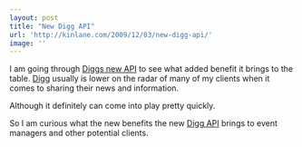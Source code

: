 ```yaml
---
layout: post
title: "New Digg API"
url: 'http://kinlane.com/2009/12/03/new-digg-api/'
image: ''
---
```


I am going through [Diggs new API][1] to see what added benefit it brings to the table. [Digg][2] usually is lower on the radar of many of my clients when it comes to sharing their news and information.

Although it definitely can come into play pretty quickly.

So I am curious what the new benefits the new [Digg API][1] brings to event managers and other potential clients.

   [1]: http://apidoc.digg.com/
   [2]: http://digg.com/
